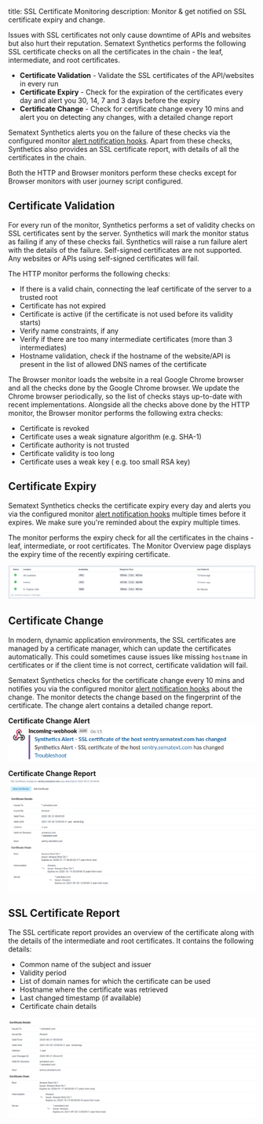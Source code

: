 title: SSL Certificate Monitoring
description: Monitor & get notified on SSL certificate expiry and change. 

Issues with SSL certificates not only cause downtime of APIs and websites but also hurt their reputation. Sematext Synthetics performs the following SSL certificate checks on all the certificates in the chain - the leaf, intermediate, and root certificates.

* **Certificate Validation** - Validate the SSL certificates of the API/websites in every run
* **Certificate Expiry** - Check for the expiration of the certificates every day and alert you 30, 14, 7 and 3 days before the expiry
* **Certificate Change** - Check for certificate change every 10 mins and alert you on detecting any changes, with a detailed change report

Sematext Synthetics alerts you on the failure of these checks via the configured monitor [alert notification hooks](../alerts/alert-notifications.md). Apart from these checks, Synthetics also provides an SSL certificate report, with details of all the certificates in the chain.

Both the HTTP and Browser monitors perform these checks except for Browser monitors with user journey script configured.

## Certificate Validation

For every run of the monitor, Synthetics performs a set of validity checks on SSL certificates sent by the server. Synthetics will mark the monitor status as failing if any of these checks fail. Synthetics will raise a run failure alert with the details of the failure. Self-signed certificates are not supported. Any websites or APIs using self-signed certificates will fail.

The HTTP monitor performs the following checks:

* If there is a valid chain, connecting the leaf certificate of the server to a trusted root
* Certificate has not expired
* Certificate is active (if the certificate is not used before its validity starts)
* Verify name constraints, if any
* Verify if there are too many intermediate certificates (more than 3 intermediates)
* Hostname validation, check if the hostname of the website/API is present in the list of allowed DNS names of the certificate

The Browser monitor loads the website in a real Google Chrome browser and all the checks done by the Google Chrome browser. We update the Chrome browser periodically, so the list of checks stays up-to-date with recent implementations. Alongside all the checks above done by the HTTP monitor, the Browser monitor performs the following extra checks:

* Certificate is revoked
* Certificate uses a weak signature algorithm (e.g. SHA-1)
* Certificate authority is not trusted
* Certificate validity is too long
* Certificate uses a weak key ( e.g. too small RSA key)

## Certificate Expiry

Sematext Synthetics checks the certificate expiry every day and alerts you via the configured monitor [alert notification hooks](../alerts/alert-notifications.md) multiple times before it expires. We make sure you're reminded about the expiry multiple times.

The monitor performs the expiry check for all the certificates in the chains - leaf, intermediate, or root certificates. The Monitor Overview page displays the expiry time of the recently expiring certificate.

![Certificate expiry](../images/synthetics/cert-expiry.png)

## Certificate Change

In modern, dynamic application environments, the SSL certificates are managed by a certificate manager, which can update the certificates automatically. This could sometimes cause issues like missing `hostname` in certificates or if the client time is not correct, certificate validation will fail. 

Sematext Synthetics checks for the certificate change every 10 mins and notifies you via the configured monitor [alert notification hooks](../alerts/alert-notifications.md) about the change. The monitor detects the change based on the fingerprint of the certificate. The change alert contains a detailed change report.

**Certificate Change Alert**
![Certificate change alert](../images/synthetics/cert-change-alert.png)

**Certificate Change Report**
![Certificate change report](../images/synthetics/cert-change-report.png)

## SSL Certificate Report

The SSL certificate report provides an overview of the certificate along with the details of the intermediate and root certificates. It contains the following details:

* Common name of the subject and issuer
* Validity period
* List of domain names for which the certificate can be used
* Hostname where the certificate was retrieved
* Last changed timestamp (if available)
* Certificate chain details

![Certificate report](../images/synthetics/cert-report.png)